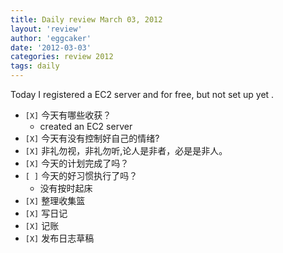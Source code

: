```yaml
---
title: Daily review March 03, 2012 
layout: 'review'
author: 'eggcaker'
date: '2012-03-03'
categories: review 2012
tags: daily
---
```



Today I registered a EC2 server and for free, but not set up yet .

  * `[X]` 今天有哪些收获？ 
    * created an EC2 server 
  * `[X]` 今天有没有控制好自己的情绪? 
  * `[X]` 非礼勿视，非礼勿听,论人是非者，必是是非人。 
  * `[X]` 今天的计划完成了吗？ 
  * `[ ]` 今天的好习惯执行了吗？ 
    * 没有按时起床 
  * `[X]` 整理收集篮 
  * `[X]` 写日记 
  * `[X]` 记账 
  * `[X]` 发布日志草稿 

